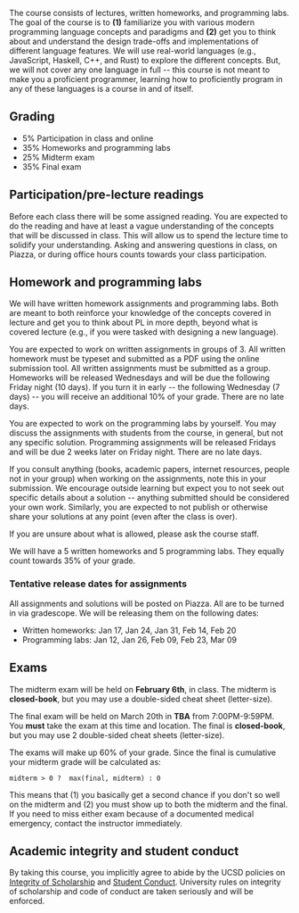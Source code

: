 The course consists of lectures, written homeworks, and programming labs.  The
goal of the course is to **(1)** familiarize you with various modern
programming language concepts and paradigms and **(2)** get you to think about
and understand the design trade-offs and implementations of different language
features. We will use real-world languages (e.g., JavaScript, Haskell, C++, and
Rust) to explore the different concepts. But, we will not cover any one
language in full -- this course is not meant to make you a proficient
programmer, learning how to proficiently program in any of these languages is a
course in and of itself.


## Grading

-  5% Participation in class and online
- 35% Homeworks and programming labs
- 25% Midterm exam
- 35% Final exam

## Participation/pre-lecture readings

Before each class there will be some assigned reading. You are expected to do
the reading and have at least a vague understanding of the concepts that will
be discussed in class. This will allow us to spend the lecture time to solidify
your understanding.  Asking and answering questions in class, on Piazza, or
during office hours counts towards your class participation. 

## Homework and programming labs

We will have written homework assignments and programming labs.  Both are meant
to both reinforce your knowledge of the concepts covered in lecture and get you
to think about PL in more depth, beyond what is covered lecture (e.g., if you
were tasked with designing a new language).

You are expected to work on written assignments in groups of 3. All written
homework must be typeset and submitted as a PDF using the online submission
tool.  All written assignments must be submitted as a group.  Homeworks will be
released Wednesdays and will be due the following Friday night (10 days). If
you turn it in early -- the following Wednesday (7 days) -- you will
receive an additional 10% of your grade. There are no late days.

You are expected to work on the programming labs by yourself. You may discuss
the assignments with students from the course, in general, but not any specific
solution. Programming assignments will be released Fridays and will be due 2
weeks later on Friday night. There are no late days.

If you consult anything (books, academic papers, internet resources, people not
in your group) when working on the assignments, note this in your submission.
We encourage outside learning but expect you to not seek out specific details
about a solution -- anything submitted should be considered your own work.
Similarly, you are expected to not publish or otherwise share your solutions at
any point (even after the class is over).

If you are unsure about what is allowed, please ask the course staff.

We will have a 5 written homeworks and 5 programming labs. They equally count
towards 35% of your grade.

### Tentative release dates for assignments

All assignments and solutions will be posted on Piazza. All are to be turned in
via gradescope. We will be releasing them on the following dates:

- Written homeworks: Jan 17, Jan 24, Jan 31, Feb 14, Feb 20
- Programming labs: Jan 12, Jan 26, Feb 09, Feb 23, Mar 09

## Exams

The midterm exam will be held on **February 6th**, in class. The midterm is
**closed-book**, but you may use a double-sided cheat sheet (letter-size).

The final exam will be held on March 20th in **TBA** from 7:00PM-9:59PM. You
**must** take the exam at this time and location.  The final is
**closed-book**, but you may use 2 double-sided cheat sheets (letter-size).

The exams will make up 60% of your grade. Since the final is cumulative your
midterm grade will be calculated as:

```
midterm > 0 ?  max(final, midterm) : 0
```

This means that (1) you basically get a second chance if you don't so well on
the midterm and (2) you must show up to both the midterm and the final.  If you
need to miss either exam because of a documented medical emergency, contact the
instructor immediately.

## Academic integrity and student conduct

By taking this course, you implicitly agree to abide by the UCSD policies on <a
href="https://senate.ucsd.edu/Operating-Procedures/Senate-Manual/appendices/2">Integrity
of Scholarship</a> and <a
href="https://students.ucsd.edu/sponsor/student-conduct/">Student Conduct</a>.
University rules on integrity of scholarship and code of conduct are taken
seriously and will be enforced.
